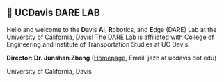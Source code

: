 ## 🤖 UCDavis DARE LAB

Hello and welcome to the **D**avis **A**I, **R**obotics, and **E**dge (DARE) Lab at the University of California, Davis! The DARE Lab is affiliated with College of Engineering and
Institute of Transportation Studies at UC Davis.

**Director: Dr. Junshan Zhang** ([Homepage](https://faculty.engineering.ucdavis.edu/jzhang/), Email: jazh at ucdavis dot edu)

University of California, Davis
